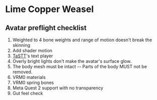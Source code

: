 # Lime Copper Weasel

## Avatar preflight checklist

1. Weighted to 4 bone weights and range of motion doesn't break the skinning
1. Add shader motion
1. [TaSTT](https://github.com/yum-food/TaSTT)'s text player
1. Overly bright lights don't make the avatar's surface glow.
1. The body mesh must be intact -- Parts of the body MUST not be removed.
1. VRM0 materials
1. VRM0 spring bones
1. Meta Quest 2 support with no transparency
1. Gut feel check